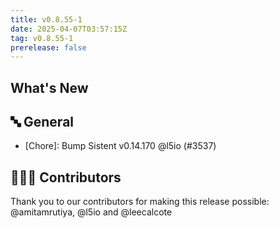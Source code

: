 ```yaml
---
title: v0.8.55-1
date: 2025-04-07T03:57:15Z
tag: v0.8.55-1
prerelease: false
---
```


## What's New
## 🔤 General
- [Chore]: Bump Sistent v0.14.170 @l5io (#3537)

## 👨🏽‍💻 Contributors

Thank you to our contributors for making this release possible:
@amitamrutiya, @l5io and @leecalcote
